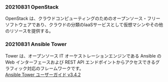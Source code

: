 ### 20210831 OpenStack
OpenStack は、クラウドコンピューティングのためのオープンソース・フリーソフトウェアであり、クラウドの分類のIaaSサービスとして仮想マシンやその他のリソースを提供する。<br>
### 20210831 Ansible Tower
Tower は、オープンソース IT オーケストレーションエンジンである Ansible の Web インターフェースおよび REST API エンドポイントからアクセスできるグラフィック対応のフレームワークです。<br>
[Ansible Tower ユーザーガイド v3.4.2](https://docs.ansible.com/ansible-tower/3.4.2/html_ja/userguide/overview.html)<br>
